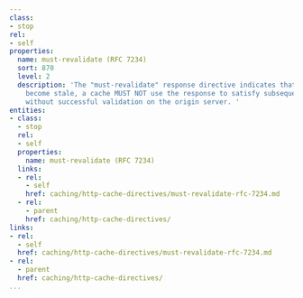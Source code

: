 ```yaml
---
class:
- stop
rel:
- self
properties:
  name: must-revalidate (RFC 7234)
  sort: 870
  level: 2
  description: 'The "must-revalidate" response directive indicates that once it has
    become stale, a cache MUST NOT use the response to satisfy subsequent requests
    without successful validation on the origin server. '
entities:
- class:
  - stop
  rel:
  - self
  properties:
    name: must-revalidate (RFC 7234)
  links:
  - rel:
    - self
    href: caching/http-cache-directives/must-revalidate-rfc-7234.md
  - rel:
    - parent
    href: caching/http-cache-directives/
links:
- rel:
  - self
  href: caching/http-cache-directives/must-revalidate-rfc-7234.md
- rel:
  - parent
  href: caching/http-cache-directives/
...
```

